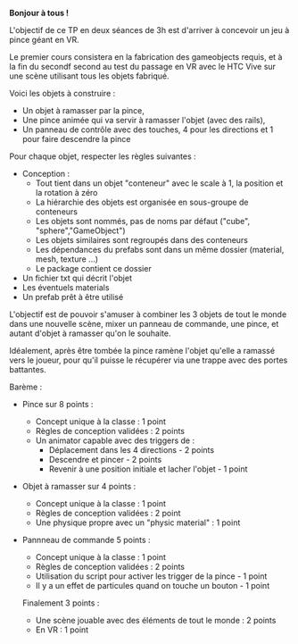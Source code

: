 
**Bonjour à tous !**

L'objectif de ce TP en deux séances de 3h est d'arriver à concevoir un jeu à pince géant en VR.

Le premier cours consistera en la fabrication des gameobjects requis, et à la fin du secondf second au test du passage en VR avec le HTC Vive sur une scène utilisant tous les objets fabriqué.

Voici les objets à construire :

- Un objet à ramasser par la pince, 
- Une pince animée qui va servir à ramasser l'objet (avec des rails), 
- Un panneau de contrôle avec des touches, 4 pour les directions et 1 pour faire descendre la pince

Pour chaque objet, respecter les règles suivantes :
- Conception :
	- Tout tient dans un objet "conteneur" avec le scale à 1, la position et la rotation à zéro
	- La hiérarchie des objets est organisée en sous-groupe de conteneurs
	- Les objets sont nommés, pas de noms par défaut ("cube", "sphere","GameObject")
	- Les objets similaires sont regroupés dans des conteneurs
	- Les dépendances du prefabs sont dans un même dossier (material, mesh, texture ...)
	- Le package contient ce dossier
 - Un fichier txt qui décrit l'objet
 - Les éventuels materials
 - Un prefab prêt à être utilisé

L'objectif est de pouvoir s'amuser à combiner les 3 objets de tout le monde dans une nouvelle scène, mixer un panneau de commande, une pince, et autant d'objet à ramasser qu'on le souhaite.

Idéalement, après être tombée la pince ramène l'objet qu'elle a ramassé vers le joueur, pour qu'il puisse le récupérer via une trappe avec des portes battantes.

Barème :

- Pince sur 8 points :
  - Concept unique à la classe : 1 point
  - Règles de conception validées : 2 points
  - Un animator capable avec des triggers de :
    - Déplacement dans les 4 directions - 2 points
    - Descendre et pincer - 2 points
    - Revenir à une position initiale et lacher l'objet - 1 point
    
- Objet à ramasser sur 4 points :
  - Concept unique à la classe : 1 point
  - Règles de conception validées : 2 point
  - Une physique propre avec un "physic material" : 1 point

- Pannneau de commande 5 points :
  - Concept unique à la classe : 1 point
  - Règles de conception validées : 2 points
  - Utilisation du script pour activer les trigger de la pince - 1 point
  - Il y a un effet de particules quand on touche un bouton - 1 point
  
  
  Finalement 3 points : 
  - Une scène jouable avec des éléments de tout le monde : 2 points
  - En VR : 1 point
